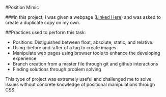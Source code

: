 #Position Mimic

###In this project, I was given a webpage ([Linked Here](https://github.com/tiy-atl-js-sept-2015/Assignments/blob/master/Assignment-03/octodex.png)) and was asked to create a duplicate copy on my own. 

##Practices used to perform this task:

* Positions: Distiguished between float, absolute, static, and relative.
* Using :before and :after of a tag to create images
* Manipulate web pages using browser tools to enhance the developing experience
* Branch creation from a master file through git and github interactions 
* Finding solutions through problem solving

This type of project was extremely useful and challenged me to solve issues without concrete knowledge of positional manipulations through CSS.